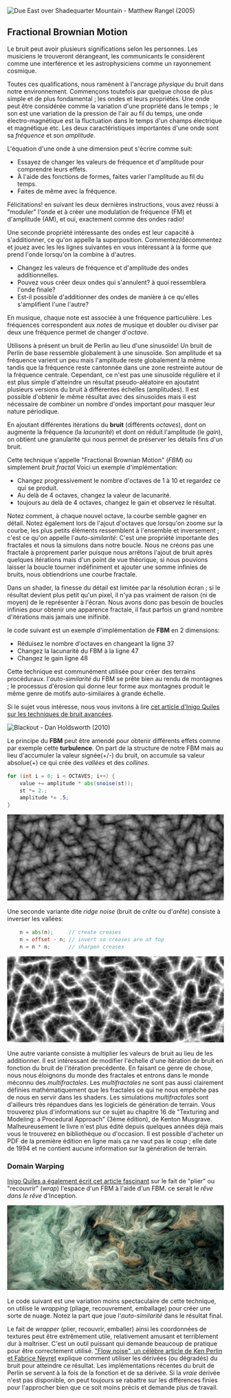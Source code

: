![Due East over Shadequarter Mountain - Matthew Rangel (2005) ](rangel.jpg)

## Fractional Brownian Motion

Le bruit peut avoir plusieurs significations selon les personnes. Les musiciens le trouveront dérangeant, les communicants le considèrent comme une interférence et les astrophysiciens comme un rayonnement cosmique.

Toutes ces qualifications, nous ramènent à l'ancrage *physique* du bruit dans notre environnement. Commençons toutefois par quelque chose de plus simple et de plus fondamental ; les ondes et leurs propriétés.
Une onde peut être considérée comme la variation d'une propriété dans le temps ; le son est une variation de la pression de l'air au fil du temps, une onde électro-magnétique est la fluctuation dans le temps d'un champs électrique et magnétique etc.
Les deux caractéristiques importantes d'une onde sont sa *fréquence* et son *amplitude*.

L'équation d'une onde à une dimension peut s'écrire comme suit:

<div class="simpleFunction" data="
float amplitude = 1.;
float frequency = 1.;
y = amplitude * sin(x * frequency);
"></div>

* Essayez de changer les valeurs de fréquence et d'amplitude pour comprendre leurs effets.
* À l'aide des fonctions de formes, faites varier l'amplitude au fil du temps.
* Faites de même avec la fréquence.

Félicitations! en suivant les deux dernières instructions, vous avez réussi à "moduler" l'onde et à créer une modulation de fréquence (FM) et d'amplitude (AM), et oui, exactement comme des ondes radio!

Une seconde propriété intéressante des ondes est leur capacité à s'additionner, ce qu'on appelle la superposition.
Commentez/décommentez et jouez avec les les lignes suivantes en vous intéressant à la forme que prend l'onde lorsqu'on la combine à d'autres.

<div class="simpleFunction" data="
float amplitude = 1.;
float frequency = 1.;
y = sin(x * frequency);
float t = 0.01*(-u_time*130.0);
y += sin(x*frequency*2.1 + t)*4.5;
y += sin(x*frequency*1.72 + t*1.121)*4.0;
y += sin(x*frequency*2.221 + t*0.437)*5.0;
y += sin(x*frequency*3.1122+ t*4.269)*2.5;
y *= amplitude*0.06;
"></div>

* Changez les valeurs de fréquence et d'amplitude des ondes additionnelles.
* Pouvez vous créer deux ondes qui s'annulent? à quoi ressemblera l'onde finale?
* Est-il possible d'additionner des ondes de manière à ce qu'elles s'amplifient l'une l'autre?

En musique, chaque note est associée à une fréquence particulière. Les fréquences correspondent aux _notes_ de musique et doubler ou diviser par deux une fréquence permet de changer d'_octave_.

Utilisons à présent un bruit de Perlin au lieu d'une sinusoïde!
Un bruit de Perlin de base ressemble globalement à une sinusoïde.
Son amplitude et sa fréquence varient un peu mais l'amplitude reste globalement la même tandis que la fréquence
reste cantonnée dans une zone restreinte autour de la fréquence centrale.
Cependant, ce n'est pas une sinusoïde régulière et il est plus simple d'atteindre un résultat pseudo-aléatoire
 en ajoutatnt plusieurs versions du bruit à différentes échelles (amplitudes).
 Il est possible d'obtenir le même résultat avec des sinusoïdes mais il est nécessaire de combiner un nombre d'ondes important pour masquer leur nature périodique.

En ajoutant différentes itérations du **bruit** (différents *octaves*),
dont on augmente la fréquence (la *lacunarité*) et dont on réduit l'amplitude (le *gain*), on obtient une granularité
qui nous permet de préserver les détails fins d'un bruit.

Cette technique s'appelle "Fractional Brownian Motion" (*FBM*) ou simplement *bruit fractal*
Voici un exemple d'implémentation:

<div class="simpleFunction" data="// Properties
const int octaves = 1;
float lacunarity = 2.0;
float gain = 0.5;
//
// Initial values
float amplitude = 0.5;
float frequency = 1.;
//
// Loop of octaves
for (int i = 0; i < octaves; i++) {
&#9;y += amplitude * noise(frequency*x);
&#9;frequency *= lacunarity;
&#9;amplitude *= gain;
}"></div>

* Changez progressivement le nombre d'octaves de 1 à 10 et regardez ce qui se produit.
* Au delà de 4 octaves, changez la valeur de lacunarité.
* toujours au delà de 4 octaves, changez le gain et observez le résultat.

Notez comment, à chaque nouvel octave, la courbe semble gagner en détail.
Notez également lors de l'ajout d'octaves que lorsqu'on zoome sur la courbe, les plus petits éléments ressemblent à l'ensemble et inversement ; c'est ce qu'on appelle l'*auto-similarité*:
C'est une propriété importante des fractales et nous la simulons dans notre boucle.
Nous ne créons pas une fractale à proprement parler puisque nous arrêtons l'ajout de bruit après quelques itérations mais d'un point de vue théorique,
si nous pouvions laisser la boucle tourner indéfiniment et ajouter une somme infinies de bruits, nous obtiendrions une courbe fractale.

Dans un shader, la finesse du détail est limitée par la résolution écran ; si le résultat devient plus petit qu'un pixel, il n'ya pas vraiment de raison (ni de moyen) de le représenter à l'écran.
Nous avons donc pas besoin de boucles infinies pour obtenir une apparence fractale, il faut parfois un grand nombre d'itérations mais jamais une inifinité.

le code suivant est un exemple d'implémentation de **FBM** en 2 dimensions:

<div class='codeAndCanvas' data='2d-fbm.frag'></div>

* Réduisez le nombre d'octaves en changeant la ligne 37
* Changez la lacunarité du FBM à la ligne 47
* Changez le gain ligne 48

Cette technique est communément utilisée pour créer des terrains procéduraux.
l'*auto-similarité* du FBM se prête bien au rendu de montagnes ; le processus d'érosion qui donne leur forme aux montagnes
produit le même genre de motifs auto-similaires à grande échelle.

Si le sujet vous intéresse, nous vous invitons à lire [cet article d'Inigo Quiles sur les techniques de bruit avancées](http://www.iquilezles.org/www/articles/morenoise/morenoise.htm).

![Blackout - Dan Holdsworth (2010)](holdsworth.jpg)

Le principe du **FBM** peut être amendé pour obtenir différents effets comme par exemple cette **turbulence**.
On part de la structure de notre FBM mais au lieu d'accumuler la valeur signée(+/-) du bruit, on accumule sa valeur absolue(+) ce qui crée des *vallées* et des *collines*.

```glsl
for (int i = 0; i < OCTAVES; i++) {
    value += amplitude * abs(snoise(st));
    st *= 2.;
    amplitude *= .5;
}
```

<a href="../edit.php#13/turbulence.frag"><img src="turbulence-long.png"  width="520px" height="200px"></img></a>

Une seconde variante dite *ridge noise* (bruit de *crête* ou d'*arête*) consiste à inverser les vallées:

```glsl
    n = abs(n);     // create creases
    n = offset - n; // invert so creases are at top
    n = n * n;      // sharpen creases
```

<a href="../edit.php#13/ridge.frag"><img src="ridge-long.png"  width="520px" height="200px"></img></a>

Une autre variante consiste à multiplier les valeurs de bruit au lieu de les additionner.
Il est intéressant de modifier l'échelle d'une itération de bruit en fonction du bruit de l'itération precédente.
En faisant ce genre de chose, nous nous éloignons du monde des fractales et entrons dans le monde méconnu des *multifractales*.
Les *multifractales* ne sont pas aussi clairement définies mathématiquement que les fractales ce qui ne nous empêche pas de nous en servir dans les shaders.
Les simulations *multifractales* sont d'ailleurs très répandues dans les logiciels de génération de terrain.
Vous trouverez plus d'informations sur ce sujet au chapitre 16 de "Texturing and Modeling: a Procedural Approach" (3ème édition), de Kenton Musgrave.
Malheureusement le livre n'est plus édité depuis quelques années déjà mais vous le trouverez en bibliothèque ou d'occasion.
Il est possible d'acheter un PDF de la première édition en ligne mais ça ne vaut pas le coup ; elle date de 1994 et ne contient aucune information sur la génération de terrain.

### Domain Warping

[Inigo Quiles a également écrit cet article fascinant](http://www.iquilezles.org/www/articles/warp/warp.htm) sur le fait de "plier" ou "recouvrir" (*wrap*) l'espace d'un FBM à l'aide d'un FBM.
ce serait le *rêve dans le rêve* d'Inception.

![ f(p) = fbm( p + fbm( p + fbm( p ) ) ) - Inigo Quiles (2002)](quiles.jpg)

Le code suivant est une variation moins spectaculaire de cette technique, on utilise le *wrapping* (pliage, recouvrement, emballage) pour créer une sorte de nuage.
Notez la part que joue l'*auto-similarité* dans le résultat final.

<div class='codeAndCanvas' data='clouds.frag'></div>

Le fait de *wrapper* (plier, recouvrir, emballer) ainsi les coordonnées de textures peut être extrêmement utile, relativement amusant et terriblement dur à maîtriser.
C'est un outil puissant qui demande beaucoup de pratique pour être correctement utilisé.
["Flow noise", un célèbre article de Ken Perlin et Fabrice Neyret](http://evasion.imag.fr/Publications/2001/PN01/) explique comment utiliser les dérivées (ou dégradés) du bruit pour atteindre ce résultat.
Les implémentations récentes du bruit de Perlin se servent à la fois de la fonction et de sa dérivée.
Si la *vraie* dérivée n'est pas disponible, on peut toujours se rabattre sur les différences finies pour l'approcher bien que ce soit moins précis et demande plus de travail.
